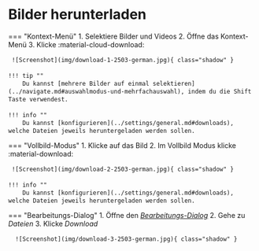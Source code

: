 # Bilder herunterladen #

=== "Kontext-Menü"
     1. Selektiere Bilder und Videos
     2. Öffne das Kontext-Menü
     3. Klicke :material-cloud-download:

     ![Screenshot](img/download-1-2503-german.jpg){ class="shadow" }
    
    !!! tip ""
        Du kannst [mehrere Bilder auf einmal selektieren](../navigate.md#auswahlmodus-und-mehrfachauswahl), indem du die Shift Taste verwendest.

    !!! info ""
        Du kannst [konfigurieren](../settings/general.md#downloads), welche Dateien jeweils heruntergeladen werden sollen.

=== "Vollbild-Modus"
     1. Klicke auf das Bild
     2. Im Vollbild Modus klicke :material-download:
     
     ![Screenshot](img/download-2-2503-german.jpg){ class="shadow" }

    !!! info ""
        Du kannst [konfigurieren](../settings/general.md#downloads), welche Dateien jeweils heruntergeladen werden sollen.

=== "Bearbeitungs-Dialog"
     1. Öffne den [*Bearbeitungs-Dialog*](edit.md)
     2. Gehe zu *Dateien*
     3. Klicke *Download*

      ![Screenshot](img/download-3-2503-german.jpg){ class="shadow" }
